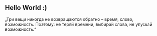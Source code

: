 ## Hello World :)

„Три вещи никогда не возвращаются обратно – время, слово, возможность. Поэтому: не теряй времени, выбирай слова, не упускай возможность.“
